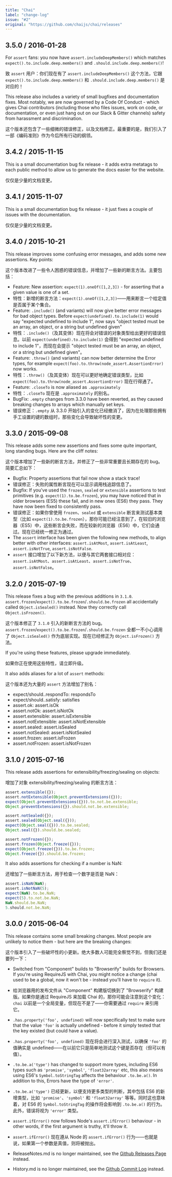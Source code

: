 ```yaml
---
title: "Chai"
label: "change-log"
issue: "#2"
original: "https://github.com/chaijs/chai/releases"
---
```


## 3.5.0 / 2016-01-28

For `assert` fans: you now have `assert.includeDeepMembers()` which matches `expect().to.include.deep.members()` and `.should.include.deep.members()`!

致 `assert` 用户：你们现在有了 `assert.includeDeepMembers()` 这个方法，它跟 `expect().to.include.deep.members()` 和 `.should.include.deep.members()` 是对应的！

This release also includes a variety of small bugfixes and documentation fixes. Most notably, we are now governed by a Code Of Conduct - which gives Chai contributors (including those who files issues, work on code, or documentation, or even just hang out on our Slack & Gitter channels) safety from harassment and discrimination.

这个版本还包含了一些细微的错误修正，以及文档修正。最重要的是，我们引入了一部《编码准则》作为今后所有行动的纲领。

## 3.4.2 / 2015-11-15

This is a small documentation bug fix release - it adds extra metatags to each public method to allow us to generate the docs easier for the website.

仅仅是少量的文档变更。

## 3.4.1 / 2015-11-07

This is a small documentation bug fix release - it just fixes a couple of issues with the documentation.

仅仅是少量的文档变更。

## 3.4.0 / 2015-10-21

This release improves some confusing error messages, and adds some new assertions. Key points:

这个版本改进了一些令人困惑的错误信息，并增加了一些新的断言方法。主要包括：

* Feature: New assertion: `expect(1).oneOf([1,2,3])` - for asserting that a given value is one of a set.
* 特性：新增的断言方法：`expect(1).oneOf([1,2,3])`——用来断言一个给定值是否属于某个集合。
* Feature: `.include()` (and variants) will now give better error messages for bad object types. Before `expect(undefined).to.include(1)` would say "expected undefined to include 1", now says "object tested must be an array, an object, or a string but undefined given"
* 特性：`.include()`（及其变体）现在将会对错误的对象类型给出更好的错误信息。以前 `expect(undefined).to.include(1)` 会得到 "expected undefined to include 1"，而现在会提示 "object tested must be an array, an object, or a string but undefined given"。
* Feature: `.throw()` (and variants) can now better determine the Error types, for example `expect(foo).to.throw(node_assert.AssertionError)` now works.
* 特性：`.throw()`（及其变体）现在可以更好地确定错误类型，比如 `expect(foo).to.throw(node_assert.AssertionError)` 现在行得通了。
* Feature: `.closeTo` is now aliased as `.approximately`
* 特性：`.closeTo` 现在是 `.approximately` 的别名。
* BugFix: `.empty` changes from 3.3.0 have been reverted, as they caused breaking changes to arrays which manually set keys.
* 错误修正：`.empty` 从 3.3.0 开始引入的变化已经撤消了，因为在处理那些拥有手工设置的键的数组时，那些变化会导致破坏性的变更。

## 3.3.0 / 2015-09-08

This release adds some new assertions and fixes some quite important, long standing bugs. Here are the cliff notes:

这个版本增加了一些新的断言方法，并修正了一些非常重要且长期存在的 bug。简要汇总如下：

* Bugfix: Property assertions that fail now show a stack trace!
* 错误修正：失败的属性断言现在可以显示调用栈追踪信息了。
* Bugfix: If you've used the `frozen`, `sealed` or `extensible` assertions to test primitives (e.g. `expect(1).to.be.frozen`), you may have noticed that in older browsers (ES5) these fail, and in new ones (ES6) they pass. They have now been fixed to consistently pass.
* 错误修正：如果你曾使用 `frozen`、`sealed` 或 `extensible` 断言来测试基本类型（比如 `expect(1).to.be.frozen`），那你可能已经注意到了，在较旧的浏览器（ES5）中，这些断言会失败，而在较新的浏览器（ES6）中，它们会通过。现在已经统一修正为通过。
* The `assert` interface has been given the following new methods, to align better with other interfaces: `assert.isAtMost`, `assert.isAtLeast`, `assert.isNotTrue`, `assert.isNotFalse`.
* `assert` 接口增加了以下新方法，以便与其它两套接口相对应：`assert.isAtMost`、`assert.isAtLeast`、`assert.isNotTrue`、`assert.isNotFalse`。

## 3.2.0 / 2015-07-19

This release fixes a bug with the previous additions in `3.1.0`. `assert.frozen`/`expect().to.be.frozen`/`.should.be.frozen` all accidentally called `Object.isSealed()` instead. Now they correctly call `Object.isFrozen()`.

这个版本修正了 `3.1.0` 引入的新断言方法的 bug。`assert.frozen`/`expect().to.be.frozen`/`.should.be.frozen` 全都一不小心调用了 `Object.isSealed()` 作为底层实现。现在已经修正为 `Object.isFrozen()` 方法。

If you're using these features, please upgrade immediately.

如果你正在使用这些特性，请立即升级。

It also adds aliases for a lot of `assert` methods:

这个版本还为大量的 `assert` 方法增加了别名：

* expect/should..respondTo: respondsTo
* expect/should..satisfy: satisfies
* assert.ok: assert.isOk
* assert.notOk: assert.isNotOk
* assert.extensible: assert.isExtensible
* assert.notExtensible: assert.isNotExtensible
* assert.sealed: assert.isSealed
* assert.notSealed: assert.isNotSealed
* assert.frozen: assert.isFrozen
* assert.notFrozen: assert.isNotFrozen

## 3.1.0 / 2015-07-16

This release adds assertions for extensibility/freezing/sealing on objects:

增加了对象 extensibility/freezing/sealing 的断言方法：

```js
assert.extensible({});
assert.notExtensible(Object.preventExtensions({}));
expect(Object.preventExtensions({})).to.not.be.extensible;
Object.preventExtensions({}).should.not.be.extensible;

assert.notSealed({});
assert.sealed(Object.seal({}));
expect(Object.seal({})).to.be.sealed;
Object.seal({}).should.be.sealed;

assert.notFrozen({});
assert.frozen(Object.freeze({}));
expect(Object.freeze({})).to.be.frozen;
Object.freeze({}).should.be.frozen;
```

It also adds assertions for checking if a number is NaN:

还增加了一些断言方法，用于检查一个数字是否是 NaN：

```js
assert.isNaN(NaN);
assert.isNotNaN(5);
expect(NaN).to.be.NaN;
expect(5).to.not.be.NaN;
NaN.should.be.NaN;
5.should.not.be.NaN;
```

## 3.0.0 / 2015-06-04

This release contains some small breaking changes. Most people are unlikely to notice them - but here are the breaking changes:

这个版本引入了一些破坏性的小更新。绝大多数人可能完全察觉不到，但我们还是要列一下：

* Switched from "Component" builds to "Browserify" builds for Browsers. If you're using RequireJS with Chai, you might notice a change (chai used to be a global, now it won't be - instead you'll have to `require` it).

* 给浏览器用的发布文件从 "Component" 构建版切换到了 "Browserify" 构建版。如果你是通过 RequireJS 来加载 Chai 的，那你可能会注意到这个变化：`chai` 以前是一个全局变量，但现在不是了——你需要通过 `require` 来引用它。

* `.has.property('foo', undefined)` will now specifically test to make sure that the value `'foo'` is actually undefined - before it simply tested that the key existed (but could have a value).

* `.has.property('foo', undefined)` 现在将会进行深入测试，以确保 `'foo'` 的值确实是 undefined——在以前它只是简单地测试这个键是否存在（但可以有值）。

* `.to.be.a('type')` has changed to support more types, including ES6 types such as `'promise'`, `'symbol'`, `'float32array'` etc, this also means using ES6's `Symbol.toStringTag` affects the behaviour `.to.be.a()`. In addition to this, Errors have the type of `'error'`.
* `.to.be.a('type')` 已经更新，以便支持更多类型的判断，其中包括 ES6 的新增类型，比如 `'promise'`、`'symbol'` 和 `'float32array'` 等等。同时这也意味着，对 ES6 的 `Symbol.toStringTag` 的操作将会影响到 `.to.be.a()` 的行为。此外，错误将视为 `'error'` 类型。

* `assert.ifError()` now follows Node's `assert.ifError()` behaviour - in other words, if the first argument is truthy, it'll throw it.
* `assert.ifError()` 现在遵从 Node 的 `assert.ifError()` 行为——也就是说，如果第一个参数是真值，则将被抛出。

* ReleaseNotes.md is no longer maintained, see the [Github Releases Page](https://github.com/chaijs/chai/releases) instead.

* History.md is no longer maintained, see the [Github Commit Log](https://github.com/chaijs/chai/commits/master) instead.
